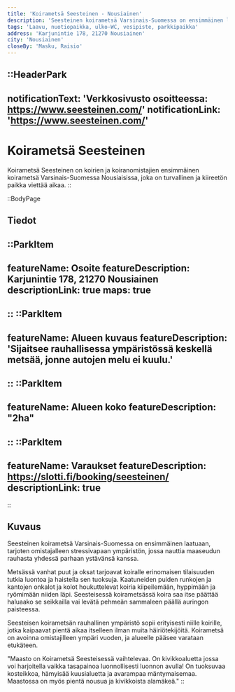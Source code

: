```yaml
---
title: 'Koirametsä Seesteinen - Nousiainen'
description: 'Seesteinen koirametsä Varsinais-Suomessa on ensimmäinen laatuaan, tarjoten omistajalleen stressivapaan ympäristön, jossa nauttia maaseudun rauhasta yhdessä parhaan ystävänsä kanssa.'
tags: 'Laavu, nuotiopaikka, ulko-WC, vesipiste, parkkipaikka'
address: 'Karjunintie 178, 21270 Nousiainen'
city: 'Nousiainen'
closeBy: 'Masku, Raisio'
---
```


::HeaderPark
---
notificationText: 'Verkkosivusto osoitteessa: https://www.seesteinen.com/'
notificationLink: 'https://www.seesteinen.com/'
---
# Koirametsä Seesteinen
Koirametsä Seesteinen on koirien ja koiranomistajien ensimmäinen koirametsä Varsinais-Suomessa Nousiaisissa, joka on turvallinen ja kiireetön paikka viettää aikaa.
::

::BodyPage
## Tiedot
::ParkItem
---
featureName: Osoite
featureDescription: Karjunintie 178, 21270 Nousiainen
descriptionLink: true
maps: true
---
::
::ParkItem
---
featureName: Alueen kuvaus
featureDescription: 'Sijaitsee rauhallisessa ympäristössä keskellä metsää, jonne autojen melu ei kuulu.'
---
::
::ParkItem
---
featureName: Alueen koko
featureDescription: "2ha"
---
::
::ParkItem
---
featureName: Varaukset
featureDescription: https://slotti.fi/booking/seesteinen/
descriptionLink: true
---
::
## Kuvaus

Seesteinen koirametsä Varsinais-Suomessa on ensimmäinen laatuaan, tarjoten omistajalleen stressivapaan ympäristön, jossa nauttia maaseudun rauhasta yhdessä parhaan ystävänsä kanssa.

Metsässä vanhat puut ja oksat tarjoavat koiralle erinomaisen tilaisuuden tutkia luontoa ja haistella sen tuoksuja. Kaatuneiden puiden runkojen ja kantojen onkalot ja kolot houkuttelevat koiria kiipeilemään, hyppimään ja ryömimään niiden läpi. Seesteisessä koirametsässä koira saa itse päättää haluaako se seikkailla vai levätä pehmeän sammaleen päällä auringon paisteessa.

Seesteisen koirametsän rauhallinen ympäristö sopii erityisesti niille koirille, jotka kaipaavat pientä aikaa itselleen ilman muita häiriötekijöitä. Koirametsä on avoinna omistajilleen ympäri vuoden, ja alueelle pääsee varataan etukäteen.

"Maasto on Koirametsä Seesteisessä vaihtelevaa. On kivikkoaluetta jossa voi harjoitella vaikka  tasapainoa luonnollisesti luonnon avulla! On tuoksuvaa kosteikkoa, hämyisää kuusialuetta ja avarampaa mäntymaisemaa. Maastossa on myös pientä nousua ja kivikkoista alamäkeä."
::